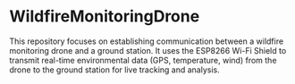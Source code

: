 # WildfireMonitoringDrone
This repository focuses on establishing communication between a wildfire monitoring drone and a ground station. It uses the ESP8266 Wi-Fi Shield to transmit real-time environmental data (GPS, temperature, wind) from the drone to the ground station for live tracking and analysis.
